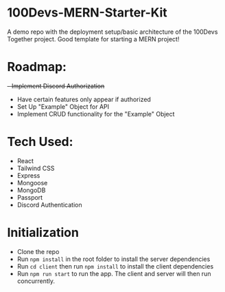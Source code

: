 # 100Devs-MERN-Starter-Kit
A demo repo with the deployment setup/basic architecture of the 100Devs Together project. Good template for starting a MERN project!

# Roadmap:
~~- Implement Discord Authorization~~
- Have certain features only appear if authorized
- Set Up "Example" Object for API
- Implement CRUD functionality for the "Example" Object

# Tech Used:
- React
- Tailwind CSS
- Express
- Mongoose
- MongoDB
- Passport
- Discord Authentication

# Initialization
- Clone the repo
- Run ```npm install``` in the root folder to install the server dependencies
- Run ```cd client``` then run ```npm install``` to install the client dependencies
- Run ```npm run start``` to run the app. The client and server will then run concurrently.